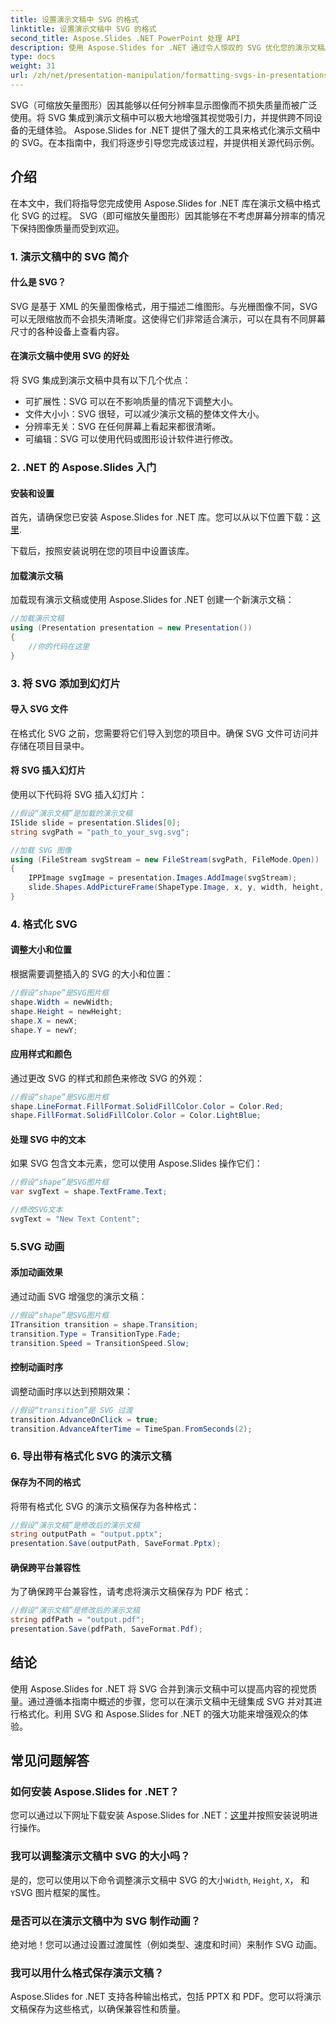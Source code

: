 ```yaml
---
title: 设置演示文稿中 SVG 的格式
linktitle: 设置演示文稿中 SVG 的格式
second_title: Aspose.Slides .NET PowerPoint 处理 API
description: 使用 Aspose.Slides for .NET 通过令人惊叹的 SVG 优化您的演示文稿。逐步学习如何格式化 SVG 以获得有影响力的视觉效果。立即提升您的演示游戏！
type: docs
weight: 31
url: /zh/net/presentation-manipulation/formatting-svgs-in-presentations/
---
```


SVG（可缩放矢量图形）因其能够以任何分辨率显示图像而不损失质量而被广泛使用。将 SVG 集成到演示文稿中可以极大地增强其视觉吸引力，并提供跨不同设备的无缝体验。 Aspose.Slides for .NET 提供了强大的工具来格式化演示文稿中的 SVG。在本指南中，我们将逐步引导您完成该过程，并提供相关源代码示例。

## 介绍

在本文中，我们将指导您完成使用 Aspose.Slides for .NET 库在演示文稿中格式化 SVG 的过程。 SVG（即可缩放矢量图形）因其能够在不考虑屏幕分辨率的情况下保持图像质量而受到欢迎。

### 1. 演示文稿中的 SVG 简介

#### 什么是 SVG？

SVG 是基于 XML 的矢量图像格式，用于描述二维图形。与光栅图像不同，SVG 可以无限缩放而不会损失清晰度。这使得它们非常适合演示，可以在具有不同屏幕尺寸的各种设备上查看内容。

#### 在演示文稿中使用 SVG 的好处

将 SVG 集成到演示文稿中具有以下几个优点：
- 可扩展性：SVG 可以在不影响质量的情况下调整大小。
- 文件大小小：SVG 很轻，可以减少演示文稿的整体文件大小。
- 分辨率无关：SVG 在任何屏幕上看起来都很清晰。
- 可编辑：SVG 可以使用代码或图形设计软件进行修改。

### 2. .NET 的 Aspose.Slides 入门

#### 安装和设置

首先，请确保您已安装 Aspose.Slides for .NET 库。您可以从以下位置下载：[这里](https://releases.aspose.com/slides/net/).

下载后，按照安装说明在您的项目中设置该库。

#### 加载演示文稿

加载现有演示文稿或使用 Aspose.Slides for .NET 创建一个新演示文稿：
```csharp
//加载演示文稿
using (Presentation presentation = new Presentation())
{
    //你的代码在这里
}
```

### 3. 将 SVG 添加到幻灯片

#### 导入 SVG 文件

在格式化 SVG 之前，您需要将它们导入到您的项目中。确保 SVG 文件可访问并存储在项目目录中。

#### 将 SVG 插入幻灯片

使用以下代码将 SVG 插入幻灯片：
```csharp
//假设“演示文稿”是加载的演示文稿
ISlide slide = presentation.Slides[0];
string svgPath = "path_to_your_svg.svg";

//加载 SVG 图像
using (FileStream svgStream = new FileStream(svgPath, FileMode.Open))
{
    IPPImage svgImage = presentation.Images.AddImage(svgStream);
    slide.Shapes.AddPictureFrame(ShapeType.Image, x, y, width, height, svgImage);
}
```

### 4. 格式化 SVG

#### 调整大小和位置

根据需要调整插入的 SVG 的大小和位置：
```csharp
//假设“shape”是SVG图片框
shape.Width = newWidth;
shape.Height = newHeight;
shape.X = newX;
shape.Y = newY;
```

#### 应用样式和颜色

通过更改 SVG 的样式和颜色来修改 SVG 的外观：
```csharp
//假设“shape”是SVG图片框
shape.LineFormat.FillFormat.SolidFillColor.Color = Color.Red;
shape.FillFormat.SolidFillColor.Color = Color.LightBlue;
```

#### 处理 SVG 中的文本

如果 SVG 包含文本元素，您可以使用 Aspose.Slides 操作它们：
```csharp
//假设“shape”是SVG图片框
var svgText = shape.TextFrame.Text;

//修改SVG文本
svgText = "New Text Content";
```

### 5.SVG 动画

#### 添加动画效果

通过动画 SVG 增强您的演示文稿：
```csharp
//假设“shape”是SVG图片框
ITransition transition = shape.Transition;
transition.Type = TransitionType.Fade;
transition.Speed = TransitionSpeed.Slow;
```

#### 控制动画时序

调整动画时序以达到预期效果：
```csharp
//假设“transition”是 SVG 过渡
transition.AdvanceOnClick = true;
transition.AdvanceAfterTime = TimeSpan.FromSeconds(2);
```

### 6. 导出带有格式化 SVG 的演示文稿

#### 保存为不同的格式

将带有格式化 SVG 的演示文稿保存为各种格式：
```csharp
//假设“演示文稿”是修改后的演示文稿
string outputPath = "output.pptx";
presentation.Save(outputPath, SaveFormat.Pptx);
```

#### 确保跨平台兼容性

为了确保跨平台兼容性，请考虑将演示文稿保存为 PDF 格式：
```csharp
//假设“演示文稿”是修改后的演示文稿
string pdfPath = "output.pdf";
presentation.Save(pdfPath, SaveFormat.Pdf);
```

## 结论

使用 Aspose.Slides for .NET 将 SVG 合并到演示文稿中可以提高内容的视觉质量。通过遵循本指南中概述的步骤，您可以在演示文稿中无缝集成 SVG 并对其进行格式化。利用 SVG 和 Aspose.Slides for .NET 的强大功能来增强观众的体验。

## 常见问题解答

### 如何安装 Aspose.Slides for .NET？

您可以通过以下网址下载安装 Aspose.Slides for .NET：[这里](https://releases.aspose.com/slides/net/)并按照安装说明进行操作。

### 我可以调整演示文稿中 SVG 的大小吗？

是的，您可以使用以下命令调整演示文稿中 SVG 的大小`Width`, `Height`, `X`， 和`Y`SVG 图片框架的属性。

### 是否可以在演示文稿中为 SVG 制作动画？

绝对地！您可以通过设置过渡属性（例如类型、速度和时间）来制作 SVG 动画。

### 我可以用什么格式保存演示文稿？

Aspose.Slides for .NET 支持各种输出格式，包括 PPTX 和 PDF。您可以将演示文稿保存为这些格式，以确保兼容性和质量。
